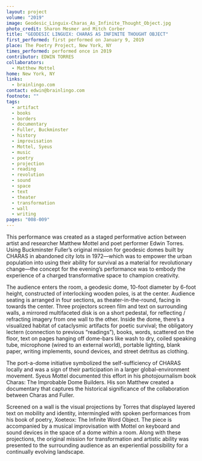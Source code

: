 ```yaml
---
layout: project
volume: "2019"
image: Geodesic_Linguix-Charas_As_Infinite_Thought_Object.jpg
photo_credit: Sharon Mesmer and Mitch Corber
title: "GEODESIC LINGUIX: CHARAS AS INFINITE THOUGHT OBJECT"
first_performed: first performed on January 9, 2019
place: The Poetry Project, New York, NY
times_performed: performed once in 2019
contributor: EDWIN TORRES
collaborators:
  - Matthew Mottel
home: New York, NY
links:
  - brainlingo.com
contact: edwin@brainlingo.com
footnote: ""
tags:
  - artifact
  - books
  - borders
  - documentary
  - Fuller, Buckminster
  - history
  - improvisation
  - Mottel, Syeus
  - music
  - poetry
  - projection
  - reading
  - revolution
  - sound
  - space
  - text
  - theater
  - transformation
  - wall
  - writing
pages: "008-009"
---
```


This performance was created as a staged performative action between artist and researcher Matthew Mottel and poet performer Edwin Torres. Using Buckminster Fuller’s original mission for geodesic domes built by CHARAS in abandoned city lots in 1972—which was to empower the urban population into using their ability for survival as a material for revolutionary change—the concept for the evening’s performance was to embody the experience of a charged transformative space to champion creativity.

The audience enters the room, a geodesic dome, 10-foot diameter by 6-foot height, constructed of interlocking wooden poles, is at the center. Audience seating is arranged in four sections, as theater-in-the-round, facing in towards the center. Three projectors screen film and text on surrounding walls, a mirrored multifaceted disk is on a short pedestal, for reflecting / refracting imagery from one wall to the other. Inside the dome, there’s a visualized habitat of cataclysmic artifacts for poetic survival; the obligatory lectern (connection to previous “readings”), books, words, scattered on the floor, text on pages hanging off dome-bars like wash to dry, coiled speaking tube, microphone (wired to an external world), portable lighting, blank paper, writing implements, sound devices, and street detritus as clothing.

The port-a-dome initiative symbolized the self-sufficiency of CHARAS locally and was a sign of their participation in a larger global-environment movement. Syeus Mottel documented this effort in his photojournalism book Charas: The Improbable Dome Builders. His son Matthew created a documentary that captures the historical significance of the collaboration between Charas and Fuller.

Screened on a wall is the visual projections by Torres that displayed layered text on mobility and identity, intermingled with spoken performances from his book of poetry, Xoeteox: The Infinite Word Object. The piece is accompanied by a musical improvisation with Mottel on keyboard and sound devices in the space of a dome within a room. Along with these projections, the original mission for transformation and artistic ability was presented to the surrounding audience as an experiential possibility for a continually evolving landscape.
